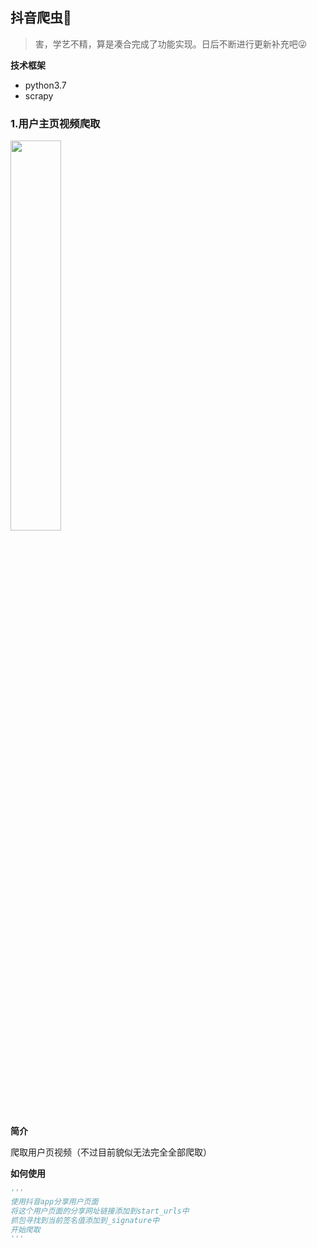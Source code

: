 ## 抖音爬虫🎵

> 害，学艺不精，算是凑合完成了功能实现。日后不断进行更新补充吧😜

**技术框架**

- python3.7
- scrapy

### 1.用户主页视频爬取

<img style="width:40%;" src="https://ericamblog.oss-cn-shanghai.aliyuncs.com/2020/QQ%E5%9B%BE%E7%89%8720210309235217.png">

**简介**

爬取用户页视频（不过目前貌似无法完全全部爬取）

**如何使用**

```python
'''
使用抖音app分享用户页面
将这个用户页面的分享网址链接添加到start_urls中
抓包寻找到当前签名值添加到_signature中
开始爬取
'''
```



